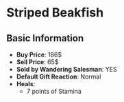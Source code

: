 # Striped Beakfish

## Basic Information

- **Buy Price**: 186$
- **Sell Price**: 65$
- **Sold by Wandering Salesman**: YES
- **Default Gift Reaction**: Normal
- **Heals**:
  - 7 points of Stamina